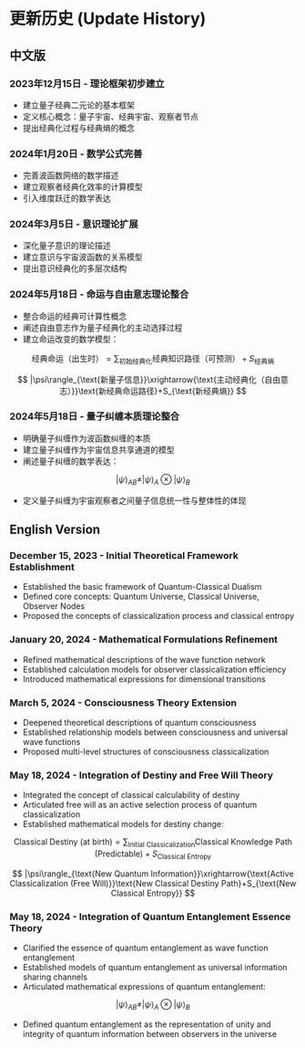 # 更新历史 (Update History)

## 中文版

### 2023年12月15日 - 理论框架初步建立
- 建立量子经典二元论的基本框架
- 定义核心概念：量子宇宙、经典宇宙、观察者节点
- 提出经典化过程与经典熵的概念

### 2024年1月20日 - 数学公式完善
- 完善波函数网络的数学描述
- 建立观察者经典化效率的计算模型
- 引入维度跃迁的数学表达

### 2024年3月5日 - 意识理论扩展
- 深化量子意识的理论描述
- 建立意识与宇宙波函数的关系模型
- 提出意识经典化的多层次结构

### 2024年5月18日 - 命运与自由意志理论整合
- 整合命运的经典可计算性概念
- 阐述自由意志作为量子经典化的主动选择过程
- 建立命运改变的数学模型：

$$
\text{经典命运（出生时）}=\sum_{\text{初始经典化}}\text{经典知识路径（可预测）}+S_{\text{经典熵}}
$$

$$
|\psi\rangle_{\text{新量子信息}}\xrightarrow{\text{主动经典化（自由意志）}}\text{新经典命运路径}+S_{\text{新经典熵}}
$$

### 2024年5月18日 - 量子纠缠本质理论整合
- 明确量子纠缠作为波函数纠缠的本质
- 建立量子纠缠作为宇宙信息共享通道的模型
- 阐述量子纠缠的数学表达：

$$
|\psi\rangle_{AB} \neq |\psi\rangle_{A}\otimes|\psi\rangle_{B}
$$

- 定义量子纠缠为宇宙观察者之间量子信息统一性与整体性的体现

## English Version

### December 15, 2023 - Initial Theoretical Framework Establishment
- Established the basic framework of Quantum-Classical Dualism
- Defined core concepts: Quantum Universe, Classical Universe, Observer Nodes
- Proposed the concepts of classicalization process and classical entropy

### January 20, 2024 - Mathematical Formulations Refinement
- Refined mathematical descriptions of the wave function network
- Established calculation models for observer classicalization efficiency
- Introduced mathematical expressions for dimensional transitions

### March 5, 2024 - Consciousness Theory Extension
- Deepened theoretical descriptions of quantum consciousness
- Established relationship models between consciousness and universal wave functions
- Proposed multi-level structures of consciousness classicalization

### May 18, 2024 - Integration of Destiny and Free Will Theory
- Integrated the concept of classical calculability of destiny
- Articulated free will as an active selection process of quantum classicalization
- Established mathematical models for destiny change:

$$
\text{Classical Destiny (at birth)}=\sum_{\text{Initial Classicalization}}\text{Classical Knowledge Path (Predictable)}+S_{\text{Classical Entropy}}
$$

$$
|\psi\rangle_{\text{New Quantum Information}}\xrightarrow{\text{Active Classicalization (Free Will)}}\text{New Classical Destiny Path}+S_{\text{New Classical Entropy}}
$$

### May 18, 2024 - Integration of Quantum Entanglement Essence Theory
- Clarified the essence of quantum entanglement as wave function entanglement
- Established models of quantum entanglement as universal information sharing channels
- Articulated mathematical expressions of quantum entanglement:

$$
|\psi\rangle_{AB} \neq |\psi\rangle_{A}\otimes|\psi\rangle_{B}
$$

- Defined quantum entanglement as the representation of unity and integrity of quantum information between observers in the universe 